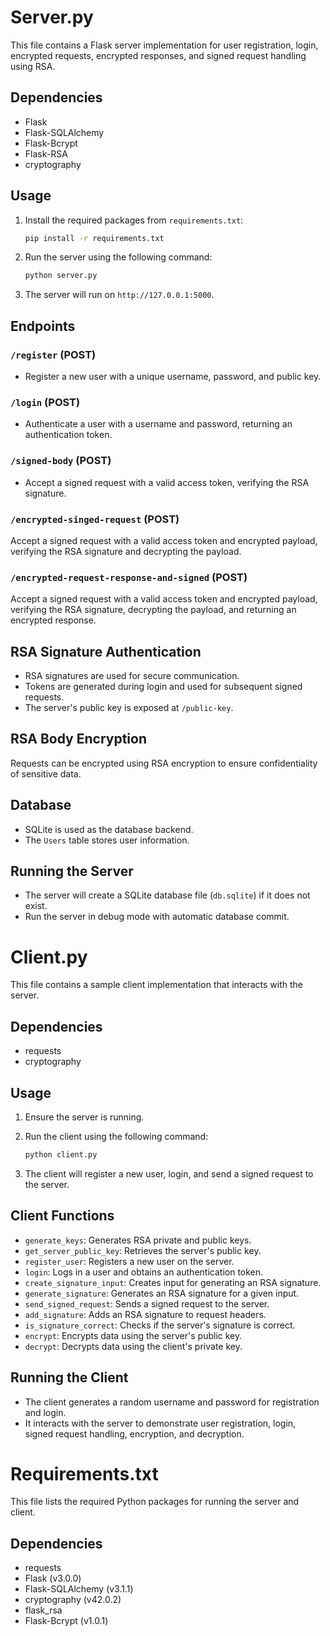 # Server.py

This file contains a Flask server implementation for user registration, login, encrypted requests, encrypted responses, and signed request handling using RSA.

## Dependencies
- Flask
- Flask-SQLAlchemy
- Flask-Bcrypt
- Flask-RSA
- cryptography

## Usage

1. Install the required packages from `requirements.txt`:
    ```bash
    pip install -r requirements.txt
    ```

2. Run the server using the following command:
    ```bash
    python server.py
    ```

3. The server will run on `http://127.0.0.1:5000`.

## Endpoints

### `/register` (POST)
- Register a new user with a unique username, password, and public key.

### `/login` (POST)
- Authenticate a user with a username and password, returning an authentication token.

### `/signed-body` (POST)
- Accept a signed request with a valid access token, verifying the RSA signature.

### `/encrypted-singed-request` (POST)
Accept a signed request with a valid access token and encrypted payload, verifying the RSA signature and decrypting the payload.

### `/encrypted-request-response-and-signed` (POST)
Accept a signed request with a valid access token and encrypted payload, verifying the RSA signature, decrypting the payload, and returning an encrypted response.

## RSA Signature Authentication

- RSA signatures are used for secure communication.
- Tokens are generated during login and used for subsequent signed requests.
- The server's public key is exposed at `/public-key`.

## RSA Body Encryption
Requests can be encrypted using RSA encryption to ensure confidentiality of sensitive data.

## Database

- SQLite is used as the database backend.
- The `Users` table stores user information.

## Running the Server

- The server will create a SQLite database file (`db.sqlite`) if it does not exist.
- Run the server in debug mode with automatic database commit.


# Client.py

This file contains a sample client implementation that interacts with the server.

## Dependencies
- requests
- cryptography

## Usage

1. Ensure the server is running.

2. Run the client using the following command:
    ```bash
    python client.py
    ```

3. The client will register a new user, login, and send a signed request to the server.

## Client Functions

- `generate_keys`: Generates RSA private and public keys.
- `get_server_public_key`: Retrieves the server's public key.
- `register_user`: Registers a new user on the server.
- `login`: Logs in a user and obtains an authentication token.
- `create_signature_input`: Creates input for generating an RSA signature.
- `generate_signature`: Generates an RSA signature for a given input.
- `send_signed_request`: Sends a signed request to the server.
- `add_signature`: Adds an RSA signature to request headers.
- `is_signature_correct`: Checks if the server's signature is correct.
- `encrypt`: Encrypts data using the server's public key.
- `decrypt`: Decrypts data using the client's private key.

## Running the Client

- The client generates a random username and password for registration and login.
- It interacts with the server to demonstrate user registration, login, signed request handling, encryption, and decryption.

# Requirements.txt

This file lists the required Python packages for running the server and client.

## Dependencies
- requests
- Flask (v3.0.0)
- Flask-SQLAlchemy (v3.1.1)
- cryptography (v42.0.2)
- flask_rsa
- Flask-Bcrypt (v1.0.1)
